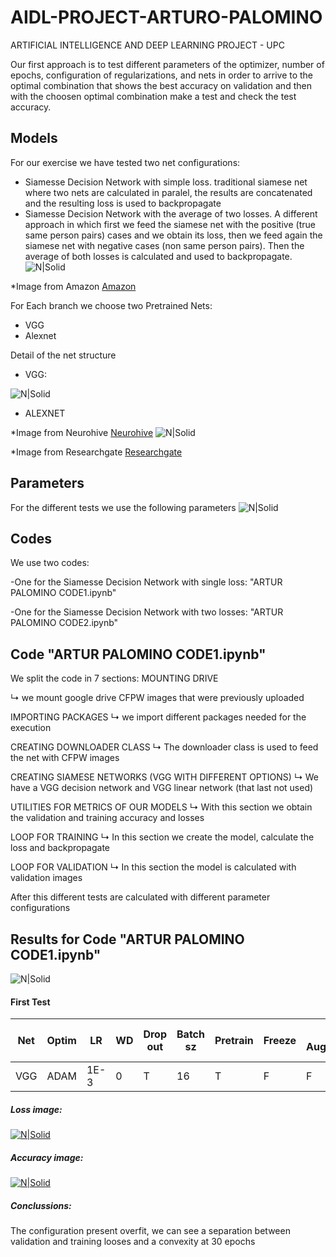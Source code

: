 # AIDL-PROJECT-ARTURO-PALOMINO
ARTIFICIAL INTELLIGENCE AND DEEP LEARNING PROJECT - UPC 

Our first approach is to test different parameters of the optimizer, number of epochs, configuration of regularizations, and nets in order to arrive to the optimal combination that shows the best accuracy on validation and then with the choosen optimal combination make a test and check the test accuracy.

## Models


For our exercise we have tested two net configurations:
- Siamesse Decision Network with simple loss. traditional siamese net where two nets are calculated in paralel, the results are concatenated and the resulting loss is used to backpropagate
- Siamesse Decision Network with the average of two losses. A different approach in which first we feed the siamese net with the positive (true same person pairs) cases and we obtain its loss, then we feed again the siamese net with negative cases (non same person pairs). Then the average of both losses is calculated and used to backpropagate.
![N|Solid](https://github.com/bemolicida/AIDL-PROJECT-ARTURO-PALOMINO/blob/master/images/image1%20-%20siamese.png?raw=true)

*Image  from Amazon [Amazon](https://aws.amazon.com/es/blogs/machine-learning/combining-deep-learning-networks-gan-and-siamese-to-generate-high-quality-life-like-images/)

For Each branch we choose two Pretrained Nets:
- VGG
- Alexnet

Detail of the net structure
- VGG:

![N|Solid](https://github.com/bemolicida/AIDL-PROJECT-ARTURO-PALOMINO/blob/master/images/Image2%20-%20vgg16.png?raw=true)

- ALEXNET

*Image  from Neurohive [Neurohive](https://neurohive.io/en/popular-networks/vgg16/)
![N|Solid](https://github.com/bemolicida/AIDL-PROJECT-ARTURO-PALOMINO/blob/master/images/Image3%20-%20AlexNet-CNN-architecture-layers.png?raw=true)

*Image  from Researchgate [Researchgate](https://www.researchgate.net/figure/AlexNet-CNN-architecture-layers_fig1_318168077)



## Parameters


For the different tests we use the following parameters
![N|Solid](https://github.com/bemolicida/AIDL-PROJECT-ARTURO-PALOMINO/blob/master/images/Image4%20-%20parameters.PNG?raw=true)



## Codes


We use two codes:

-One for the Siamesse Decision Network with single loss: "ARTUR PALOMINO CODE1.ipynb"

-One for the Siamesse Decision Network with two losses: "ARTUR PALOMINO CODE2.ipynb"


## Code  "ARTUR PALOMINO CODE1.ipynb"

We split the code in 7 sections:
MOUNTING DRIVE

↳ we mount google drive CFPW images that were previously uploaded 

IMPORTING PACKAGES
↳ we import different packages needed for the execution

CREATING DOWNLOADER CLASS
↳ The downloader class is used to feed the net with CFPW images

CREATING SIAMESE NETWORKS (VGG WITH DIFFERENT OPTIONS)
↳ We have a VGG decision network and VGG linear network (that last not used)

UTILITIES FOR METRICS OF OUR MODELS
↳ With this section we obtain the validation and training accuracy and losses

LOOP FOR TRAINING
↳ In this section we create the model, calculate the loss and backpropagate

LOOP FOR VALIDATION
↳ In this section the model is calculated with validation images

After this different tests are calculated with different parameter configurations


## Results for Code  "ARTUR PALOMINO CODE1.ipynb"

![N|Solid](https://github.com/bemolicida/AIDL-PROJECT-ARTURO-PALOMINO/blob/master/images/Image5%20-%20results%20code1.PNG?raw=true)

#### First Test

|  Net | Optim  | LR | WD | Drop out  | Batch sz  |  Pretrain | Freeze | Data Augmentation | Variations | Best epoch val.accur. | Best e.Test accur. | Overfit | B.epoch |
|---|---|---|---|---|---|---|---|---|---|---|---|---|---|
|VGG|ADAM|1E-3|0|T|16|T|F|F|DECISION NET|77|76|T|54|

##### Loss image:
[![N|Solid](https://github.com/bemolicida/AIDL-PROJECT-ARTURO-PALOMINO/blob/master/images/Image6%20-%20test1%20loos.png?raw=true)]()

##### Accuracy image:
[![N|Solid](https://github.com/bemolicida/AIDL-PROJECT-ARTURO-PALOMINO/blob/master/images/Image7%20-%20test1%20accuracy.png?raw=true)]()
##### Conclussions:
The configuration present overfit, we can see a separation between validation and training looses and a convexity at 30 epochs


